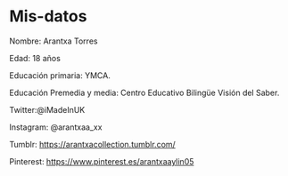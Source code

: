 # Mis-datos
Nombre: Arantxa Torres

Edad: 18 años

Educación primaria: YMCA.

Educación Premedia y media: Centro Educativo Bilingüe Visión del Saber.

Twitter:@iMadeInUK

Instagram: @arantxaa_xx

Tumblr: https://arantxacollection.tumblr.com/

Pinterest: https://www.pinterest.es/arantxaaylin05
